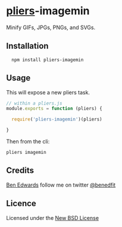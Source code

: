 # [pliers](https://pliersjs.github.io/)-imagemin

Minify GIFs, JPGs, PNGs, and SVGs.

## Installation

      npm install pliers-imagemin

## Usage

This will expose a new pliers task.

```js
// within a pliers.js
module.exports = function (pliers) {

  require('pliers-imagemin')(pliers)

}
```

Then from the cli:

```
pliers imagemin
```

## Credits
[Ben Edwards](https://github.com/benedfit/) follow me on twitter [@benedfit](https://twitter.com/benedfit)

## Licence
Licensed under the [New BSD License](http://opensource.org/licenses/bsd-license.php)
